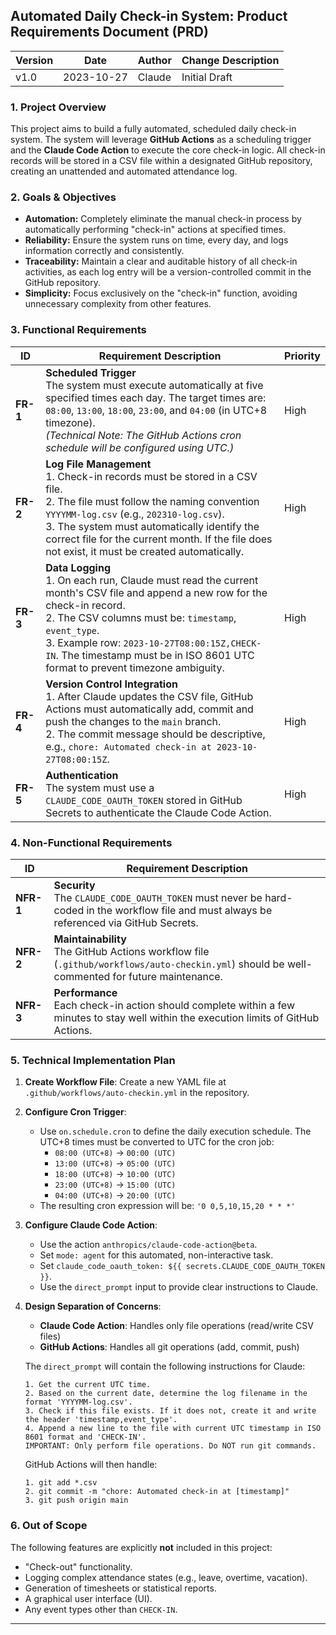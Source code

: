 ## Automated Daily Check-in System: Product Requirements Document (PRD)

| Version | Date       | Author | Change Description |
| ------- | ---------- | ------ | ------------------ |
| v1.0    | 2023-10-27 | Claude | Initial Draft      |

### 1. Project Overview

This project aims to build a fully automated, scheduled daily check-in system. The system will leverage **GitHub Actions** as a scheduling trigger and the **Claude Code Action** to execute the core check-in logic. All check-in records will be stored in a CSV file within a designated GitHub repository, creating an unattended and automated attendance log.

### 2. Goals & Objectives

- **Automation:** Completely eliminate the manual check-in process by automatically performing "check-in" actions at specified times.
- **Reliability:** Ensure the system runs on time, every day, and logs information correctly and consistently.
- **Traceability:** Maintain a clear and auditable history of all check-in activities, as each log entry will be a version-controlled commit in the GitHub repository.
- **Simplicity:** Focus exclusively on the "check-in" function, avoiding unnecessary complexity from other features.

### 3. Functional Requirements

| ID       | Requirement Description                                                                                                                                                                                                                                                                                                     | Priority |
| -------- | --------------------------------------------------------------------------------------------------------------------------------------------------------------------------------------------------------------------------------------------------------------------------------------------------------------------------- | -------- |
| **FR-1** | **Scheduled Trigger**<br>The system must execute automatically at five specified times each day. The target times are: `08:00`, `13:00`, `18:00`, `23:00`, and `04:00` (in UTC+8 timezone).<br>_(Technical Note: The GitHub Actions cron schedule will be configured using UTC.)_                                           | High     |
| **FR-2** | **Log File Management**<br>1. Check-in records must be stored in a CSV file.<br>2. The file must follow the naming convention `YYYYMM-log.csv` (e.g., `202310-log.csv`).<br>3. The system must automatically identify the correct file for the current month. If the file does not exist, it must be created automatically. | High     |
| **FR-3** | **Data Logging**<br>1. On each run, Claude must read the current month's CSV file and append a new row for the check-in record.<br>2. The CSV columns must be: `timestamp`, `event_type`.<br>3. Example row: `2023-10-27T08:00:15Z,CHECK-IN`. The timestamp must be in ISO 8601 UTC format to prevent timezone ambiguity.   | High     |
| **FR-4** | **Version Control Integration**<br>1. After Claude updates the CSV file, GitHub Actions must automatically add, commit and push the changes to the `main` branch.<br>2. The commit message should be descriptive, e.g., `chore: Automated check-in at 2023-10-27T08:00:15Z`.                                  | High     |
| **FR-5** | **Authentication**<br>The system must use a `CLAUDE_CODE_OAUTH_TOKEN` stored in GitHub Secrets to authenticate the Claude Code Action.                                                                                                                                                                                      | High     |

### 4. Non-Functional Requirements

| ID        | Requirement Description                                                                                                                         |
| --------- | ----------------------------------------------------------------------------------------------------------------------------------------------- |
| **NFR-1** | **Security**<br>The `CLAUDE_CODE_OAUTH_TOKEN` must never be hard-coded in the workflow file and must always be referenced via GitHub Secrets.   |
| **NFR-2** | **Maintainability**<br>The GitHub Actions workflow file (`.github/workflows/auto-checkin.yml`) should be well-commented for future maintenance. |
| **NFR-3** | **Performance**<br>Each check-in action should complete within a few minutes to stay well within the execution limits of GitHub Actions.        |

### 5. Technical Implementation Plan

1.  **Create Workflow File**: Create a new YAML file at `.github/workflows/auto-checkin.yml` in the repository.

2.  **Configure Cron Trigger**:

    - Use `on.schedule.cron` to define the daily execution schedule. The UTC+8 times must be converted to UTC for the cron job:
      - `08:00 (UTC+8)` -> `00:00 (UTC)`
      - `13:00 (UTC+8)` -> `05:00 (UTC)`
      - `18:00 (UTC+8)` -> `10:00 (UTC)`
      - `23:00 (UTC+8)` -> `15:00 (UTC)`
      - `04:00 (UTC+8)` -> `20:00 (UTC)`
    - The resulting cron expression will be: `'0 0,5,10,15,20 * * *'`

3.  **Configure Claude Code Action**:

    - Use the action `anthropics/claude-code-action@beta`.
    - Set `mode: agent` for this automated, non-interactive task.
    - Set `claude_code_oauth_token: ${{ secrets.CLAUDE_CODE_OAUTH_TOKEN }}`.
    - Use the `direct_prompt` input to provide clear instructions to Claude.

4.  **Design Separation of Concerns**:
    - **Claude Code Action**: Handles only file operations (read/write CSV files)
    - **GitHub Actions**: Handles all git operations (add, commit, push)
    
    The `direct_prompt` will contain the following instructions for Claude:
    ```
    1. Get the current UTC time.
    2. Based on the current date, determine the log filename in the format 'YYYYMM-log.csv'.
    3. Check if this file exists. If it does not, create it and write the header 'timestamp,event_type'.
    4. Append a new line to the file with current UTC timestamp in ISO 8601 format and 'CHECK-IN'.
    IMPORTANT: Only perform file operations. Do NOT run git commands.
    ```
    
    GitHub Actions will then handle:
    ```
    1. git add *.csv
    2. git commit -m "chore: Automated check-in at [timestamp]"
    3. git push origin main
    ```

### 6. Out of Scope

The following features are explicitly **not** included in this project:

- "Check-out" functionality.
- Logging complex attendance states (e.g., leave, overtime, vacation).
- Generation of timesheets or statistical reports.
- A graphical user interface (UI).
- Any event types other than `CHECK-IN`.

---
